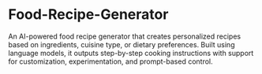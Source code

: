 # Food-Recipe-Generator
An AI-powered food recipe generator that creates personalized recipes based on ingredients, cuisine type, or dietary preferences. Built using language models, it outputs step-by-step cooking instructions with support for customization, experimentation, and prompt-based control.          
